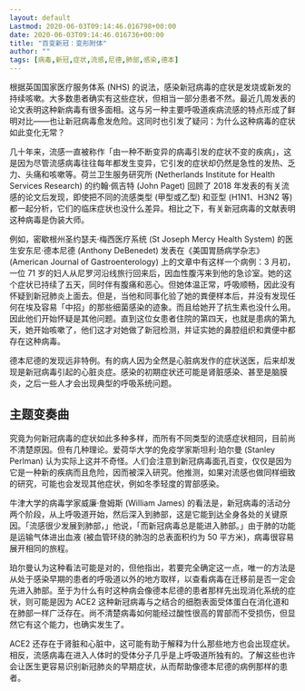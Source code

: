 ```yaml
---
layout: default
Lastmod: 2020-06-03T09:14:46.016798+00:00
date: 2020-06-03T09:14:46.016736+00:00
title: "百变新冠：变形附体"
author: ""
tags: [病毒,新冠,症状,流感,尼德,肺部,感染,德本]
---
```


根据英国国家医疗服务体系 (NHS) 的说法，感染新冠病毒的症状是发烧或新发的持续咳嗽。大多数患者确实有这些症状，但相当一部分患者不然。最近几周发表的论文表明这种新病毒有很多面相。这与另一种主要呼吸道疾病流感的特点形成了鲜明对比——也让新冠病毒愈发危险。这同时也引发了疑问：为什么这种病毒的症状如此变化无常？

几十年来，流感一直被称作「由一种不断变异的病毒引发的症状不变的疾病」，这是因为尽管流感病毒往往每年都发生变异，它引发的症状却仍然是急性的发热、乏力、头痛和咳嗽等。荷兰卫生服务研究所 (Netherlands Institute for Health Services Research) 的约翰·佩吉特 (John Paget) 回顾了 2018 年发表的有关流感的论文后发现，即使把不同的流感类型 (甲型或乙型) 和亚型 (H1N1、H3N2 等) 都一起分析，它们的临床症状也没什么差异。相比之下，有关新冠病毒的文献表明这种病毒是伪装大师。

例如，密歇根州圣约瑟夫·梅西医疗系统 (St Joseph Mercy Health System) 的医生安东尼·德本尼德 (Anthony DeBenedet) 发表在《美国胃肠病学杂志》(American Journal of Gastroenterology) 上的文章中有这样一个病例：3 月初，一位 71 岁的妇人从尼罗河沿线旅行回来后，因血性腹泻来到他的急诊室。她的这个症状已持续了五天，同时伴有腹痛和恶心。但她体温正常，呼吸顺畅，因此没有怀疑到新冠肺炎上面去。但是，当他和同事化验了她的粪便样本后，并没有发现任何在埃及容易「中招」的那些细菌感染的迹象。而且给她开了抗生素也没什么用。因此他们开始怀疑是其他问题。直到这位女患者住院的第四天，也就是患病的第九天，她开始咳嗽了，他们这才对她做了新冠检测，并证实她的鼻腔组织和粪便中都存在这种病毒。

德本尼德的发现远非特例。有的病人因为全然是心脏病发作的症状送医，后来却发现是新冠病毒引起的心脏炎症。感染的初期症状还可能是肾脏感染、甚至是脑膜炎，之后一些人才会出现典型的呼吸系统问题。

主题变奏曲
-----

究竟为何新冠病毒的症状如此多种多样，而所有不同类型的流感症状相同，目前尚不清楚原因。但有几种理论。爱荷华大学的免疫学家斯坦利·珀尔曼 (Stanley Perlman) 认为实际上这并不奇怪。人们会注意到新冠病毒面孔百变，仅仅是因为它是一种新的疾病而且危险，因而被深入研究。他推测，如果对流感也做同样细致的研究，可能也会发现其他症状，例如冬季轻度的胃部感染。

牛津大学的病毒学家威廉·詹姆斯 (William James) 的看法是，新冠病毒的活动分两个阶段，从上呼吸道开始，然后深入到肺部，这是它能到达全身各处的关键原因。「流感很少发展到肺部，」他说，「而新冠病毒总是能进入肺部。」由于肺的功能是运输气体进出血液 (被血管环绕的肺泡的总表面积约为 50 平方米)，病毒很容易展开相同的旅程。

珀尔曼认为这种看法可能是对的，但他指出，若要完全确定这一点，唯一的方法是从处于感染早期的患者的呼吸道以外的地方取样，以查看病毒在迁移前是否一定会先进入肺部。至于为什么有时这种病会像德本尼德的患者那样先出现消化系统的症状，则可能是因为 ACE2 这种新冠病毒与之结合的细胞表面受体蛋白在消化道和在肺部一样广泛存在。尚不清楚病毒如何能经过酸性很高的胃部而不受损伤，但显然它有这个能力，也确实发生了。

ACE2 还存在于肾脏和心脏中，这可能有助于解释为什么那些地方也会出现症状。相反，流感病毒在进入人体时的受体分子几乎是上呼吸道所独有的。了解这些也许会让医生更容易识别新冠肺炎的早期症状，从而帮助像德本尼德的病例那样的患者。

